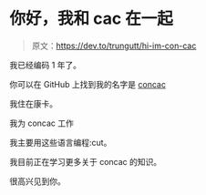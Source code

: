 # 你好，我和 cac 在一起

> 原文：<https://dev.to/trungutt/hi-im-con-cac>

我已经编码 1 年了。

你可以在 GitHub 上找到我的名字是 [concac](https://github.com/concac)

我住在康卡。

我为 concac 工作

我主要用这些语言编程:cut。

我目前正在学习更多关于 concac 的知识。

很高兴见到你。